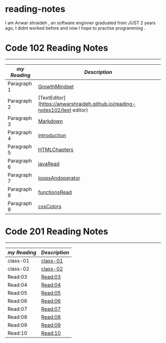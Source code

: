 # reading-notes

I am Anwar shraideh , an software enginner graduated from JUST 2 years ago, I  didnt worked before and now I hope to practise programming .

# Code 102 Reading Notes

**************************************************************************

| ***my Reading***| ***Description***  |
| -----------     | ----------- |
| Paragraph 1     |[GrowthMindset](https://anwarshraideh.github.io/reading-notes102/growth-mind)|
| Paragraph 2     |[TextEditor](https://anwarshraideh.github.io/reading-notes102/text editor)|
| Paragraph 3     |[Markdown](https://anwarshraideh.github.io/reading-notes102/Markdown)|
| Paragraph 4     |[introduction](https://anwarshraideh.github.io/reading-notes102/introduction)|
| Paragraph 5     |[HTMLChapters](https://anwarshraideh.github.io/reading-notes102/HTMLChapters)|
| Paragraph 6     |[javaRead](https://anwarshraideh.github.io/reading-notes102/javaRead)|
| Paragraph 7     |[loopsAndoperator](https://anwarshraideh.github.io/reading-notes102/loopsAndoperator)|
| Paragraph 8     |[functionsRead](https://anwarshraideh.github.io/reading-notes102/functionsRead)|
| Paragraph 9     |[cssColors](https://anwarshraideh.github.io/reading-notes102/cssColors)|


# Code 201 Reading Notes

**************************************************************************

| ***my Reading***      | ***Description*** |
| -----------           | -----------       |
| class-01              | [class-01](https://anwarshraideh.github.io/My-reading-notes/class-01)|
| class-02              | [class-02](https://anwarshraideh.github.io/My-reading-notes/class-02)|
| Read:03               | [Read:03](https://anwarshraideh.github.io/My-reading-notes/Read:03)|
| Read:04              | [Read:04](https://anwarshraideh.github.io/My-reading-notes/read04)|
| Read:05              | [Read:05](https://anwarshraideh.github.io/My-reading-notes/read-05)|
| Read:06              | [Read:06](https://anwarshraideh.github.io/My-reading-notes/read6)|
| Read:07              | [Read:07](https://anwarshraideh.github.io/My-reading-notes/read07)|
| Read:08              | [Read:08](https://anwarshraideh.github.io/My-reading-notes/read08)|
| Read:09              | [Read:09](https://anwarshraideh.github.io/My-reading-notes/read09)|
| Read:10              | [Read:10](https://anwarshraideh.github.io/My-reading-notes/Read:10)|
